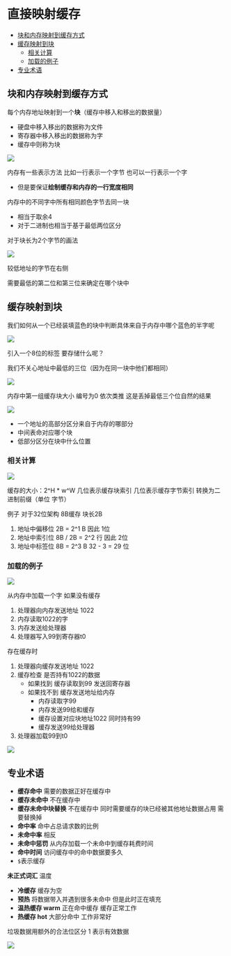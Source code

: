 # 直接映射缓存
 
* [块和内存映射到缓存方式](#块和内存映射到缓存方式)
* [缓存映射到块](#缓存映射到块)
  * [相关计算](#相关计算)
  * [加载的例子](#加载的例子)
* [专业术语](#专业术语)

## 块和内存映射到缓存方式

每个内存地址映射到一个**块**（缓存中移入和移出的数据量）

* 硬盘中移入移出的数据称为文件
* 寄存器中移入移出的数据称为字
* 缓存中则称为块

![](img/4411be92.png)

内存有一些表示方法 比如一行表示一个字节 也可以一行表示一个字

* 但是要保证**绘制缓存和内存的一行宽度相同**

内存中的不同字中所有相同颜色字节去同一块

* 相当于取余4
* 对于二进制也相当于基于最低两位区分

对于块长为2个字节的画法

![](img/ee8845a8.png)

较低地址的字节在右侧

需要最低的第二位和第三位来确定在哪个块中

## 缓存映射到块

我们如何从一个已经装填蓝色的块中判断具体来自于内存中哪个蓝色的半字呢

![](img/fe86f14f.png)

引入一个8位的标签 要存储什么呢？

我们不关心地址中最低的三位（因为在同一块中他们都相同）

![](img/b452ebbd.png)

内存中第一组缓存块大小 编号为0 依次类推 这是丢掉最低三个位自然的结果

![](img/8a3fdbdc.png)

* 一个地址的高部分区分来自于内存的哪部分
* 中间表命对应哪个块
* 低部分区分在块中什么位置

### 相关计算

![](img/61c80dcd.png)

缓存的大小：2^H * w^W 几位表示缓存块索引 几位表示缓存字节索引 转换为二进制前缀（单位 字节）

例子 对于32位架构 8B缓存 块长2B 

1. 地址中偏移位 2B = 2^1 B 因此 1位
2. 地址中索引位 8B / 2B = 2^2 行 因此 2位
3. 地址中标签位 8B = 2^3 B 32 - 3 = 29 位

### 加载的例子

![](img/c10fefa6.png)

从内存中加载一个字 如果没有缓存

1. 处理器向内存发送地址 1022
2. 内存读取1022的字
3. 内存发送给处理器
4. 处理器写入99到寄存器t0

存在缓存时

1. 处理器向缓存发送地址 1022
2. 缓存检查 是否持有1022的数据
    * 如果找到 缓存读取到99 发送回寄存器
    * 如果找不到 缓存发送地址给内存
      * 内存读取字99
      * 内存发送99给和缓存
      * 缓存设置对应块地址1022 同时持有99
      * 缓存发送99给处理器
3. 处理器加载99到t0

![](img/136aee2e.png)

## 专业术语

* **缓存命中** 需要的数据正好在缓存中
* **缓存未命中** 不在缓存中
* **缓存未命中块替换** 不在缓存中 同时需要缓存的块已经被其他地址数据占用 需要替换掉
* **命中率** 命中占总请求数的比例
* **未命中率** 相反
* **未命中惩罚** 从内存加载一个未命中到缓存耗费时间
* **命中时间** 访问缓存中的命中数据要多久
* `$`表示缓存

**未正式词汇** 温度

* **冷缓存** 缓存为空
* **预热** 将数据带入并遇到很多未命中 但是此时正在填充
* **温热缓存 warm** 正在命中缓存 缓存正常工作
* **热缓存 hot** 大部分命中 工作非常好

垃圾数据用额外的合法位区分 1 表示有效数据

![](img/5249a4d4.png)
